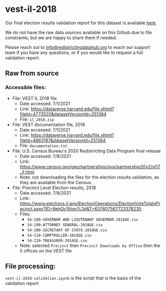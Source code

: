 # vest-il-2018

Our final election results validation report for this dataset is available [here](https://redistrictingdatahub.org/dataset/vest-2018-illinois-precinct-and-election-results/).

We do not have the raw data sources available on this Github due to file constraints, but we are happy to share them if needed. 

Please reach out to info@redistrictingdatahub.org to reach our support team if you have any questions, or if you would like to request a full validation report. 

## Raw from source

### Accessible files:

- File: VEST IL 2018 file
   - Date accessed: 7/1/2021
   - Link: https://dataverse.harvard.edu/file.xhtml?fileId=4773520&datasetVersionId=251384
   - File: `il_2018.zip`
- File: VEST documentation file, 2018
   - Date accessed: 7/1/2021
   - Link: https://dataverse.harvard.edu/file.xhtml?fileId=4863187&datasetVersionId=251384
   - File: `documentation.txt`
- File: U.S. Census Bureau's 2020 Redistricting Data Program final release
    - Date accessed: 7/8/2021
    - Link: https://www.census.gov/geo/partnerships/pvs/partnership20v2/st17_il.html
    - Note: not downloading the files for the election results validation, as they are available from the Census.
- File: Precinct Level Election results, 2018
    - Date accessed: 7/8/2021
    - Link: https://www.elections.il.gov/ElectionOperations/ElectionVoteTotalsPrecinct.aspx?ID=8ehQy1Itjqo%3d&T=637607567723378235
    - Files: 
        - `54-180-GOVERNOR AND LIEUTENANT GOVERNOR-2018GE.csv`
        - `54-190-ATTORNEY GENERAL-2018GE.csv`
        - `54-200-SECRETARY OF STATE-2018GE.csv`
        - `54-210-COMPTROLLER-2018GE.csv`
        - `54-220-TREASURER-2018GE.csv`
    - Note: selected `Precinct` then `Precinct Downloads by Office` then the 5 offices on the VEST file

## File processing:

`vest-il-2018-validation.ipynb` is the script that is the basis of the validation report
